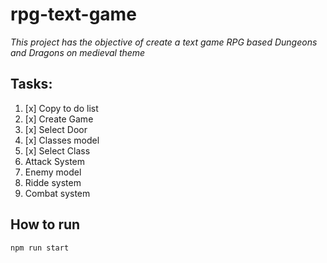 # rpg-text-game

_This project has the objective of create a text game RPG based Dungeons and Dragons on medieval theme_

## Tasks:

1. [x] Copy to do list
2. [x] Create Game
3. [x] Select Door
4. [x] Classes model
5. [x] Select Class
6. Attack System
7. Enemy model
8. Ridde system
9. Combat system

## How to run

`npm run start`
